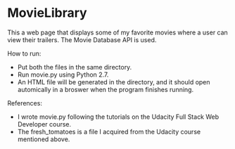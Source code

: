 # MovieLibrary
This a web page that displays some of my favorite movies where a user can view their trailers. The Movie Database API is used.

How to run:
- Put both the files in the same directory.
- Run movie.py using Python 2.7.
- An HTML file will be generated in the directory, and it should open automically in a broswer when the program finishes running.

References:
 - I wrote movie.py following the tutorials on the Udacity Full Stack Web Developer course.
 - The fresh_tomatoes is a file I acquired from the Udacity course mentioned above.
